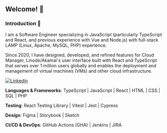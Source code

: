 ## Welcome! 👋

### Introduction 🤝
I am a Software Engineer specializing in JavaScript (particularly TypeScript and React, and previous experience with Vue and Node.js) with full-stack LAMP (Linux, Apache, MySQL, PHP) experience.

Since 2020, I have designed, developed, and refined features for Cloud Manager, Linode/Akamai's user interface built with React and TypeScript that serves over 1 million users globally and enables the deployment and management of virtual machines (VMs) and other cloud infrastructure.

[![Linkedin](https://img.shields.io/badge/LinkedIn-0077B5?style=for-the-badge&logo=linkedin&logoColor=white)](https://www.linkedin.com/in/dajahiwiley/)

**Languages & Frameworks**: TypeScript | JavaScript | React | HTML | CSS | SQL | PHP

**Testing**: React Testing Library | Vitest | Jest | Cypress

**Design**: Figma | Storybook | Sketch

**CI/CD & DevOps**: GitHub Actions (GHA) | Jenkins | JIRA

<!--
**DevDW/DevDW** is a ✨ _special_ ✨ repository because its `README.md` (this file) appears on your GitHub profile.

Here are some ideas to get you started:

- 🔭 I’m currently working on ...
- 🌱 I’m currently learning ...
- 👯 I’m looking to collaborate on ...
- 🤔 I’m looking for help with ...
- 💬 Ask me about ...
- 📫 How to reach me: ...
- 😄 Pronouns: ...
- ⚡ Fun fact: ...
-->
